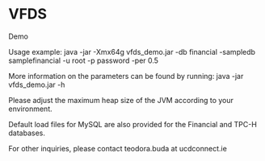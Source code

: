 VFDS
====

Demo

Usage example: java -jar -Xmx64g vfds_demo.jar -db financial -sampledb samplefinancial -u root -p password -per 0.5

More information on the parameters can be found by running: java -jar vfds_demo.jar -h

Please adjust the maximum heap size of the JVM according to your environment.

Default load files for MySQL are also provided for the Financial and TPC-H databases.

For other inquiries, please contact teodora.buda at ucdconnect.ie
	
